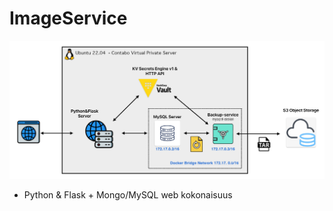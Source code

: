 # ImageService

![Architecture](https://github.com/elmerihyvonen/ImageService/blob/IS2/IS2.png?raw=true)

* Python & Flask + Mongo/MySQL web kokonaisuus
